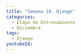 ```yaml
---
title: "Semana 19. Django"
categories:
  - Etapa de Entrenamiento
  - Diciembre
tags:
  - Django
youtubeId: 
---
```



